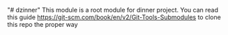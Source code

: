 "# dzinner" 
This module is a root module for dinner project. 
You can read this guide https://git-scm.com/book/en/v2/Git-Tools-Submodules to clone this repo the proper way

